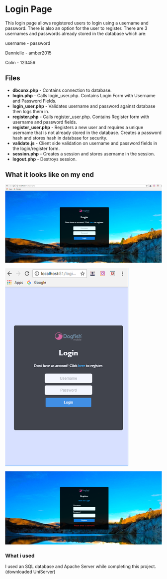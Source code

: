 # Login Page

This login page allows registered users to login using a username and password.  There is also an option for the user to register.
There are 3 usernames and passwords already stored in the database which are:

username - password

Dannielle - amber2015

Colin - 123456

## Files

* <b>dbconx.php</b> -
Contains connection to database.
* <b>login.php</b> -
Calls login_user.php. Contains Login Form with Username and Password Fields.
* <b>login_user.php</b> -
Validates username and password against database then logs them in.
* <b>register.php</b> -
Calls register_user.php.  Contains Register form with username and password fields.
* <b>register_user.php</b> -
Registers a new user and requires a unique username that is not already stored in the database.
Creates a password hash and stores hash in database for security.
* <b>validate.js</b> -
Client side validation on username and password fields in the login/register form.
* <b>session.php</b> -
Creates a session and stores username in the session.
* <b>logout.php</b> -
Destroys session.

## What it looks like on my end

![alt text](https://github.com/danniellebuchanan/login-page/raw/master/images/login.png "Logo Title Text 1")

![alt text](https://github.com/danniellebuchanan/login-page/raw/master/images/login2.png "Logo Title Text 1")

![alt text](https://github.com/danniellebuchanan/login-page/raw/master/images/register.png "Logo Title Text 1")

### What i used

I used an SQL database and Apache Server while completing this project.  (downloaded UniServer)
